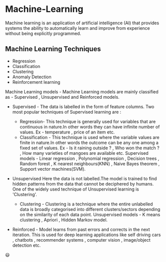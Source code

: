 # Machine-Learning

Machine learning is an application of artificial intelligence (AI) that provides systems the ability to automatically learn and improve from experience without being explicitly programmed.

## Machine Learning Techniques 
   * Regression
   * Classification
   * Clustering
   * Anomaly Detection
   * Reinforcement learning

 Machine Learning models - Machine Learning models are mainly classified as - Supervised , Unsupervised and Reinforced models.
 
 *  Supervised - The data is labelled in the form of feature columns. Two most popular techniques of Supervised learning are :
 
      * Regression- This technique is generally used for variables that are continuous in nature.In other words they can                           have infinite number of values. Ex - temperature , price of an item etc.
      * Classification - This technique is used where the variable values are finite in nature.In other words the outcome can be                   any one among a fixed set of values. Ex - Is it raining outside ? , Who won the match ? , How many varieties of mangoes                   are available etc.
      Supervised models - Linear regression , Polynomial regression , Decision trees , Random forest ,  K nearest neighbours(KNN) , Naive       Bayes theorem ,  Support vector machines(SVM).
      
 *  Unsupervised
     Here the data is not labelled.The model is trained to find hidden patterns from the data that cannot be deciphered by                      humans. One of the widely used technique of Unsupervised learning is 'Clustering'.
      * Clustering - Clustering is a technique where the entire unlabelled data is broadly categorised into different                             clusters/sectors depending on the similarity of each data point.
      Unsupervised models - K means clustering , Apriori , Hidden Markov model.
      
  * Reinforced - Model learns from past errors and corrects in the next iteration. This is used for deep learning applications like self                    driving cars , chatbots , recommender systems , computer vision , image/object detection etc.
  
  :smiley:
   

     
